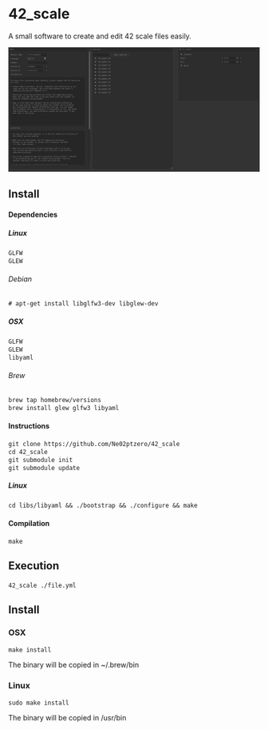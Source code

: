 # 42_scale

A small software to create and edit 42 scale files easily.

![Img](./42_scale.gif)

## Install
#### Dependencies
##### Linux
```
GLFW
GLEW
```
###### Debian
```
# apt-get install libglfw3-dev libglew-dev
```
##### OSX
```
GLFW
GLEW
libyaml
```
###### Brew
```
brew tap homebrew/versions
brew install glew glfw3 libyaml
```
#### Instructions
```
git clone https://github.com/Ne02ptzero/42_scale
cd 42_scale
git submodule init
git submodule update
```
##### Linux
```
cd libs/libyaml && ./bootstrap && ./configure && make
```
#### Compilation
```
make
```

## Execution
```
42_scale ./file.yml
```

## Install

### OSX
```
make install
```
The binary will be copied in ~/.brew/bin

### Linux
```
sudo make install
```
The binary will be copied in /usr/bin
